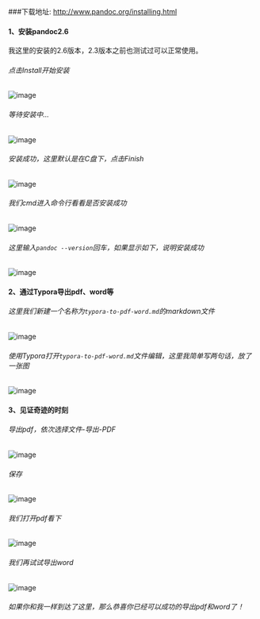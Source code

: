 ###下载地址: http://www.pandoc.org/installing.html
#### 1、安装pandoc2.6

我这里的安装的2.6版本，2.3版本之前也测试过可以正常使用。

###### 点击Install开始安装

![image](//upload-images.jianshu.io/upload_images/4654770-2c59e5c6ba7d02f7.png?imageMogr2/auto-orient/strip%7CimageView2/2/w/495/format/webp)

###### 等待安装中...

![image](//upload-images.jianshu.io/upload_images/4654770-d99ed2aec4e9cff1.png?imageMogr2/auto-orient/strip%7CimageView2/2/w/494/format/webp)

###### 安装成功，这里默认是在C盘下，点击Finish

![image](//upload-images.jianshu.io/upload_images/4654770-05296428adaf060d.png?imageMogr2/auto-orient/strip%7CimageView2/2/w/493/format/webp)

###### 我们cmd进入命令行看看是否安装成功

![image](//upload-images.jianshu.io/upload_images/4654770-3ebe51c22e188c86.png?imageMogr2/auto-orient/strip%7CimageView2/2/w/391/format/webp)

###### 这里输入`pandoc --version`回车，如果显示如下，说明安装成功

![image](//upload-images.jianshu.io/upload_images/4654770-397b409f5b849345.png?imageMogr2/auto-orient/strip%7CimageView2/2/w/617/format/webp)

#### 2、通过Typora导出pdf、word等

###### 这里我们新建一个名称为`typora-to-pdf-word.md`的markdown文件

![image](//upload-images.jianshu.io/upload_images/4654770-ca0145df87cc2305.png?imageMogr2/auto-orient/strip%7CimageView2/2/w/611/format/webp)

###### 使用Typora打开`typora-to-pdf-word.md`文件编辑，这里我简单写两句话，放了一张图

![image](//upload-images.jianshu.io/upload_images/4654770-a7521c2fb5ca1c5a.png?imageMogr2/auto-orient/strip%7CimageView2/2/w/800/format/webp)

#### 3、见证奇迹的时刻

###### 导出pdf，依次选择文件-导出-PDF

![image](//upload-images.jianshu.io/upload_images/4654770-48ce91af94302965.png?imageMogr2/auto-orient/strip%7CimageView2/2/w/429/format/webp)

###### 保存

![image](//upload-images.jianshu.io/upload_images/4654770-e4d7b179798190d1.png?imageMogr2/auto-orient/strip%7CimageView2/2/w/729/format/webp)

###### 我们打开pdf看下

![image](//upload-images.jianshu.io/upload_images/4654770-5c63fb33f8cbe53c.png?imageMogr2/auto-orient/strip%7CimageView2/2/w/732/format/webp)

###### 我们再试试导出word

![image](//upload-images.jianshu.io/upload_images/4654770-10d2efe9bee6658e.png?imageMogr2/auto-orient/strip%7CimageView2/2/w/797/format/webp)

###### 如果你和我一样到达了这里，那么恭喜你已经可以成功的导出pdf和word了！

